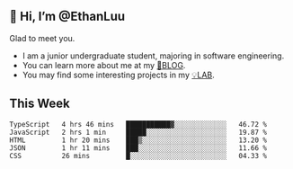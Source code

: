 ## 👋 Hi, I’m @EthanLuu

Glad to meet you.

- I am a junior undergraduate student, majoring in software engineering.
- You can learn more about me at my [📝BLOG](https://blog.ethanloo.top).
- You may find some interesting projects in my [💡LAB](https://lab.ethanloo.top).

## This Week
<!--START_SECTION:waka-->
```text
TypeScript   4 hrs 46 mins   ███████████▓░░░░░░░░░░░░░   46.72 % 
JavaScript   2 hrs 1 min     █████░░░░░░░░░░░░░░░░░░░░   19.87 % 
HTML         1 hr 20 mins    ███▒░░░░░░░░░░░░░░░░░░░░░   13.20 % 
JSON         1 hr 11 mins    ███░░░░░░░░░░░░░░░░░░░░░░   11.66 % 
CSS          26 mins         █░░░░░░░░░░░░░░░░░░░░░░░░   04.33 % 
```
<!--END_SECTION:waka-->
